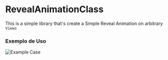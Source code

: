 # RevealAnimationClass
This is a simple library that's create a Simple Reveal Animation on arbitrary `Views`

### Exemplo de Uso

![Example Case]()
